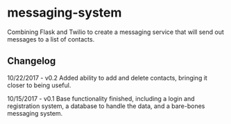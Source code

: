 # messaging-system
Combining Flask and Twilio to create a messaging service that will send out messages to a list of contacts.

Changelog
-----------

10/22/2017 - v0.2
Added ability to add and delete contacts, bringing it closer to being useful.

10/15/2017 - v0.1
Base functionality finished, including a login and registration system, a database to handle the data, and a bare-bones messaging system.
